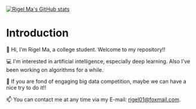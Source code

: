[![Rigel Ma's GitHub stats](https://github-readme-stats.vercel.app/api?username=rigelma)](https://github.com/anuraghazra/github-readme-stats)


# Introduction

👦 Hi, I'm Rigel Ma, a college student. Welcome to my repository!! 

💻 I'm interested in artificial intelligence, especially deep learning. Also I've been working on algorithms for a while.

🎈 If you are fond of engaging big data competition, maybe we can have a nice try to do it!!

📫 You can contact me at any time via my E-mail: [rigel01@foxmail.com](mailto:rigel01@foxmail.com).


<!---
xderui/xderui is a ✨ special ✨ repository because its `README.md` (this file) appears on your GitHub profile.
You can click the Preview link to take a look at your changes.
--->

